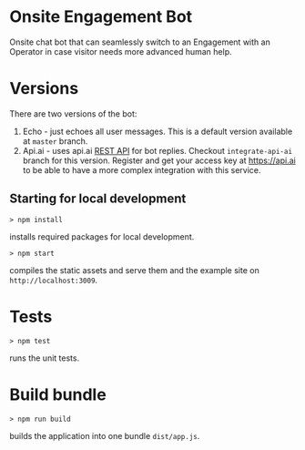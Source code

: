 # Onsite Engagement Bot

Onsite chat bot that can seamlessly switch to an Engagement with an Operator
in case visitor needs more advanced human help.

# Versions

There are two versions of the bot:

1. Echo - just echoes all user messages. This is a default version available at `master` branch.
2. Api.ai - uses api.ai [REST API](https://docs.api.ai/docs/reference) for bot replies. Checkout `integrate-api-ai` branch for this version.
Register and get your access key at https://api.ai to be able to have a more complex integration with this service.

## Starting for local development

`> npm install`

installs required packages for local development.

`> npm start`

compiles the static assets and serve them and the example site on `http://localhost:3009`.

# Tests

`> npm test`

runs the unit tests.

# Build bundle

`> npm run build`

builds the application into one bundle `dist/app.js`.
